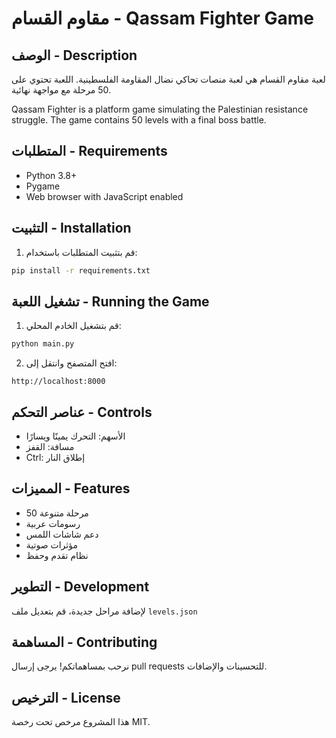 # مقاوم القسام - Qassam Fighter Game

## الوصف - Description
لعبة مقاوم القسام هي لعبة منصات تحاكي نضال المقاومة الفلسطينية. اللعبة تحتوي على 50 مرحلة مع مواجهة نهائية.

Qassam Fighter is a platform game simulating the Palestinian resistance struggle. The game contains 50 levels with a final boss battle.

## المتطلبات - Requirements
- Python 3.8+
- Pygame
- Web browser with JavaScript enabled

## التثبيت - Installation
1. قم بتثبيت المتطلبات باستخدام:
```bash
pip install -r requirements.txt
```

## تشغيل اللعبة - Running the Game
1. قم بتشغيل الخادم المحلي:
```bash
python main.py
```
2. افتح المتصفح وانتقل إلى:
```
http://localhost:8000
```

## عناصر التحكم - Controls
- الأسهم: التحرك يمينًا ويسارًا
- مسافة: القفز
- Ctrl: إطلاق النار

## المميزات - Features
- 50 مرحلة متنوعة
- رسومات عربية
- دعم شاشات اللمس
- مؤثرات صوتية
- نظام تقدم وحفظ

## التطوير - Development
لإضافة مراحل جديدة، قم بتعديل ملف `levels.json`

## المساهمة - Contributing
نرحب بمساهماتكم! يرجى إرسال pull requests للتحسينات والإضافات.

## الترخيص - License
هذا المشروع مرخص تحت رخصة MIT. 